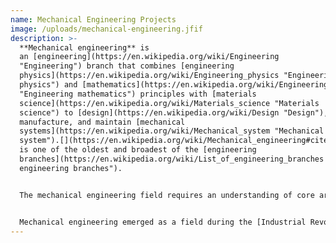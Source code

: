 ```yaml
---
name: Mechanical Engineering Projects
image: /uploads/mechanical-engineering.jfif
description: >-
  **Mechanical engineering** is
  an [engineering](https://en.wikipedia.org/wiki/Engineering
  "Engineering") branch that combines [engineering
  physics](https://en.wikipedia.org/wiki/Engineering_physics "Engineering
  physics") and [mathematics](https://en.wikipedia.org/wiki/Engineering_mathematics
  "Engineering mathematics") principles with [materials
  science](https://en.wikipedia.org/wiki/Materials_science "Materials
  science") to [design](https://en.wikipedia.org/wiki/Design "Design"), analyze,
  manufacture, and maintain [mechanical
  systems](https://en.wikipedia.org/wiki/Mechanical_system "Mechanical
  system").[](https://en.wikipedia.org/wiki/Mechanical_engineering#cite_note-1) It
  is one of the oldest and broadest of the [engineering
  branches](https://en.wikipedia.org/wiki/List_of_engineering_branches "List of
  engineering branches").


  The mechanical engineering field requires an understanding of core areas including [mechanics](https://en.wikipedia.org/wiki/Mechanics "Mechanics"), [dynamics](https://en.wikipedia.org/wiki/Analytical_dynamics "Analytical dynamics"), [thermodynamics](https://en.wikipedia.org/wiki/Thermodynamics "Thermodynamics"), [materials science](https://en.wikipedia.org/wiki/Materials_science "Materials science"), [structural analysis](https://en.wikipedia.org/wiki/Structural_analysis "Structural analysis"), and [electricity](https://en.wikipedia.org/wiki/Electricity "Electricity"). In addition to these core principles, mechanical engineers use tools such as [computer-aided design](https://en.wikipedia.org/wiki/Computer-aided_design "Computer-aided design") (CAD), [computer-aided manufacturing](https://en.wikipedia.org/wiki/Computer-aided_manufacturing "Computer-aided manufacturing") (CAM), and [product lifecycle](https://en.wikipedia.org/wiki/Product_lifecycle "Product lifecycle") management to design and analyze [manufacturing plants](https://en.wikipedia.org/wiki/Manufacturing_plants "Manufacturing plants"), [industrial equipment](https://en.wikipedia.org/wiki/Industrial_equipment "Industrial equipment") and [machinery](https://en.wikipedia.org/wiki/Industrial_machinery "Industrial machinery"), [heating and cooling systems](https://en.wikipedia.org/wiki/HVAC "HVAC"), [transport](https://en.wikipedia.org/wiki/Transport "Transport") systems, [aircraft](https://en.wikipedia.org/wiki/Aircraft "Aircraft"), [watercraft](https://en.wikipedia.org/wiki/Watercraft "Watercraft"), [robotics](https://en.wikipedia.org/wiki/Robotics "Robotics"), [medical devices](https://en.wikipedia.org/wiki/Medical_devices "Medical devices"), [weapons](https://en.wikipedia.org/wiki/Weapons "Weapons"), and others. It is the branch of engineering that involves the design, production, and operation of [machinery](https://en.wikipedia.org/wiki/Machine "Machine").[](https://en.wikipedia.org/wiki/Mechanical_engineering#cite_note-2)


  Mechanical engineering emerged as a field during the [Industrial Revolution](https://en.wikipedia.org/wiki/Industrial_Revolution "Industrial Revolution") in Europe in the 18th century; however, its development can be traced back several thousand years around the world. In the 19th century, developments in [physics](https://en.wikipedia.org/wiki/Physics "Physics") led to the development of mechanical engineering science. The field has continually evolved to incorporate advancements; today mechanical engineers are pursuing developments in such areas as [composites](https://en.wikipedia.org/wiki/Composite_material "Composite material"), [mechatronics](https://en.wikipedia.org/wiki/Mechatronics "Mechatronics"), and [nanotechnology](https://en.wikipedia.org/wiki/Nanotechnology "Nanotechnology"). It also overlaps with [aerospace engineering](https://en.wikipedia.org/wiki/Aerospace_engineering "Aerospace engineering"), [metallurgical engineering](https://en.wikipedia.org/wiki/Metallurgical_engineering "Metallurgical engineering"), [civil engineering](https://en.wikipedia.org/wiki/Civil_engineering "Civil engineering"), [electrical engineering](https://en.wikipedia.org/wiki/Electrical_engineering "Electrical engineering"), [manufacturing engineering](https://en.wikipedia.org/wiki/Manufacturing_engineering "Manufacturing engineering"), [chemical engineering](https://en.wikipedia.org/wiki/Chemical_engineering "Chemical engineering"), [industrial engineering](https://en.wikipedia.org/wiki/Industrial_engineering "Industrial engineering"), and other engineering disciplines to varying amounts. Mechanical engineers may also work in the field of [biomedical engineering](https://en.wikipedia.org/wiki/Biomedical_engineering "Biomedical engineering"), specifically with [biomechanics](https://en.wikipedia.org/wiki/Biomechanics "Biomechanics"), [transport phenomena](https://en.wikipedia.org/wiki/Transport_phenomena "Transport phenomena"), [biomechatronics](https://en.wikipedia.org/wiki/Biomechatronics "Biomechatronics"), [bionanotechnology](https://en.wikipedia.org/wiki/Bionanotechnology "Bionanotechnology"), and modelling of biological systems.
---
```

